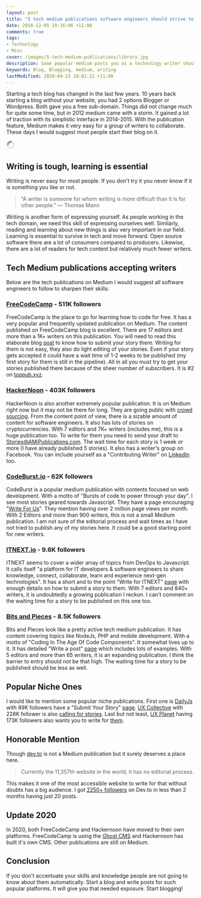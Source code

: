 ```yaml
---
layout: post
title: "5 tech medium publications software engineers should strive to write for"
date: 2018-12-05 19:16:06 +11:00
comments: true
tags: 
- Technology
- Misc
cover: /images/5-tech-medium-publications/library.jpg
description: Some popular medium posts you as a technology writer should start writing for are listed in this post.
keywords: Blog, Blogging, medium, writing
lastModified: 2020-04-23 10:01:22 +11:00
---
```

Starting a tech blog has changed in the last few years. 10 years back starting a blog without your website, you had 2 options Blogger or Wordpress. Both gave you a free sub-domain. Things did not change much for quite some time, but in 2012 medium came with a storm. It gained a lot of traction with its simplistic interface in 2014-2015. With the publication feature, Medium makes it very easy for a group of writers to collaborate.  These days I would suggest most people start their blog on it.

<img class="center" src="/images/generic/loading.gif" title="5 tech medium publication software engineers should strive to write for" alt="5 tech medium publication software engineers should strive to write for" data-echo="/images/5-tech-medium-publications/library.jpg">
<!-- more -->

## Writing is tough, learning is essential

Writing is never easy for most people. If you don't try it you never know if it is something you like or not.

> “A writer is someone for whom writing is more difficult than it is for other people.” ― Thomas Mann

Writing is another form of expressing yourself. As people working in the tech domain, we need this skill of expressing ourselves well. Similarly, reading and learning about new things is also very important in our field. Learning is essential to survive in tech and move forward. Open source software there are a lot of consumers compared to producers. Likewise, there are a lot of readers for tech content but relatively much fewer writers.  

## Tech Medium publications accepting writers

Below are the tech publications on Medium I would suggest all software engineers to follow to sharpen their skills:

### [FreeCodeCamp](https://medium.freecodecamp.org/) - 511K followers

FreeCodeCamp is the place to go for learning how to code for free. It has a very popular and frequently updated publication on Medium. The content published on FreeCodeCamp blog is excellent. There are 17 editors and more than a 1K+ writers on this publication. You will need to read this elaborate blog [post](http://bit.ly/how-to-submit) to know how to submit your story there. Writing for them is not easy, they also do light editing of your stories. Even if your story gets accepted it could have a wait time of 1-2 weeks to be published (my first story for them is still in the pipeline).  All in all you must try to get your stories published there because of the sheer number of subscribers. It is #2 on [toppub.xyz](https://toppub.xyz/).

### [HackerNoon](https://hackernoon.com/) - 403K followers

HackerNoon is also another extremely popular publication. It is on Medium right now but it may not be there for long. They are going public with [crowd sourcing](https://www.startengine.com/hackernoon). From the content point of view, there is a sizable amount of content for software engineers. It also has lots of stories on cryptocurrencies. With 7 editors and 7K+ writers (includes me), this is a huge publication too. To write for them you need to send your draft to Stories@AMiPublications.com. The wait time for each story is 1 week or more (I have already published 5 stories). It also has a writer's group on Facebook. You can include yourself as a "Contributing Writer" on [LinkedIn](https://www.linkedin.com/company/hackernoon/) too.

### [CodeBurst.io](https://codeburst.io) - 62K followers

CodeBurst is a popular medium publication with contents focused on web development. With a motto of "Bursts of code to power through your day". I  see most stories geared towards Javascript. They have a page encouraging "[Write For Us](https://codeburst.io/how-to-write-for-codeburst-io-63fec4bf111c)". They mention having over 2 million page views per month. With 2 Editors and more than 900 writers, this is not a small Medium publication. I am not sure of the editorial process and wait times as I have not tried to publish any of my stories here. It could be a good starting point for new writers.

### [ITNEXT.io](https://itnext.io) -  9.6K followers
 
ITNEXT seems to cover a wider array of topics from DevOps to Javascript. It calls itself  "a platform for IT developers & software engineers to share knowledge, connect, collaborate, learn and experience next-gen technologies". It has a short and to the point "Write for ITNEXT" [page](https://itnext.io/write-for-itnext-4dea1fd3adf) with enough details on how to submit a story to them. With 7 editors and 840+ writers, it is undoubtedly a growing publication I reckon.  I can't comment on the waiting time for a story to be published on this one too.

### [Bits and Pieces](https://blog.bitsrc.io) - 8.5K followers

Bits and Pieces look like a pretty active tech medium publication. It has content covering topics like NodeJs, PHP and mobile development. With a motto of "Coding In The Age Of Code Components". It somewhat lives up to it. It has detailed "Write a post" [page](https://blog.bitsrc.io/how-to-write-a-post-for-bits-and-pieces-13de0133151b) which includes lots of examples. With 5 editors and more than 65 writers, it is an expanding publication. I think the barrier to entry should not be that high. The waiting time for a story to be published should be less as well.  

## Popular Niche Ones

I would like to mention some popular niche publications. First one is [DailyJs](https://medium.com/dailyjs) with 89K followers have a "Submit Your Story" [page](https://medium.com/dailyjs/how-to-submit-your-story-to-dailyjs-30f02b2d5287). [UX Collective](https://uxdesign.cc/) with 228K follower is also [calling for stories](https://uxdesign.cc/submit-your-article-to-uxdesign-cc-abea95d3a1ba). Last but not least, [UX Planet](https://uxplanet.org/) having 173K followers also wants you to write for [them](https://uxplanet.org/how-to-publish-your-content-on-ux-planet-fd9dc99756db).

## Honorable Mention

Though [dev.to](https://dev.to/) is not a Medium publication but it surely deserves a place here. 

> Currently the 11,357th website in the world, it has no editorial process. 

This makes it one of the most accessible website to write for that without doubts has a big audience. I got [2250+ followers](https://dev.to/geshan) on Dev.to in less than 2 months having just 20 posts.

## Update 2020

In 2020, both FreeCodeCamp and Hackernoon have moved to their own platforms. FreeCodeCamp is using the [Ghost CMS](https://ghost.org/) and Hackernoon has built it's own CMS. Other publications are still on Medium.

## Conclusion

If you don't accentuate your skills and knowledge people are not going to know about them automatically. Start a blog and write posts for such popular platforms. It will give you that needed exposure. Start blogging!
